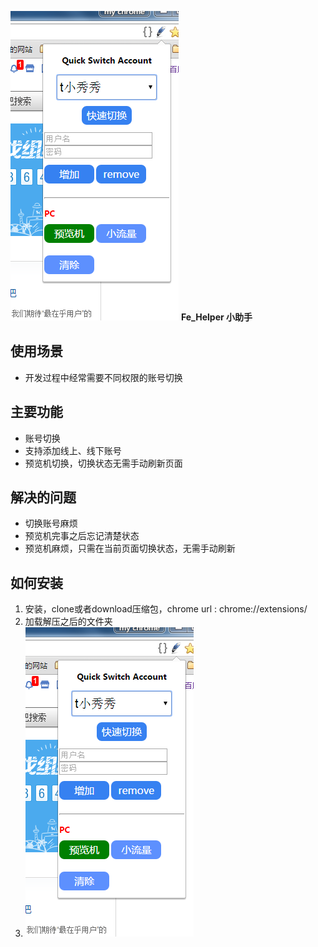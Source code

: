 ![此处输入图片的描述][1]
**Fe_Helper 小助手**
## 使用场景 ##

 - 开发过程中经常需要不同权限的账号切换
 
## 主要功能 ##

 - 账号切换
 - 支持添加线上、线下账号
 - 预览机切换，切换状态无需手动刷新页面
 
 ## 解决的问题 ##
 - 切换账号麻烦
 - 预览机完事之后忘记清楚状态
 - 预览机麻烦，只需在当前页面切换状态，无需手动刷新

## 如何安装 ##

 1. 安装，clone或者download压缩包，chrome url :  chrome://extensions/
 2. 加载解压之后的文件夹
 3. ![此处输入图片的描述][1]


  [1]: https://github.com/shibiaoz/Fe_Helper/blob/master/images/BaiduHi_2015-4-20_17-37-22.png?raw=true

